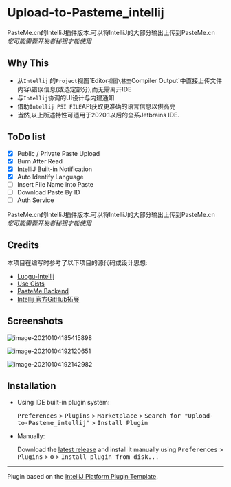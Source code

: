 # Upload-to-Pasteme_intellij

PasteMe.cn的IntelliJ插件版本.可以将IntelliJ的大部分输出上传到PasteMe.cn<br>
      <em>您可能需要开发者秘钥才能使用</em>

## Why This

* 从`Intellij` 的`Project`视图\`Editor`视图\甚至`Compiler Output`中直接上传文件内容\错误信息(或选定部分),而无需离开IDE
* 与`Intellij`协调的UI设计与内建通知
* 借助`Intellij PSI FILE`API获取更准确的语言信息以供高亮
* 当然,以上所述特性可适用于2020.1以后的全系Jetbrains IDE.

## ToDo list

- [x] Public / Private Paste Upload
- [x] Burn After Read
- [x] IntelliJ Built-in Notification
- [x] Auto Identify Language
- [ ] Insert File Name into Paste
- [ ] Download Paste By ID
- [ ] Auth Service

<!-- Plugin description -->
PasteMe.cn的IntelliJ插件版本.可以将IntelliJ的大部分输出上传到PasteMe.cn<br>
      <em>您可能需要开发者秘钥才能使用</em>
<!-- Plugin description end -->

## Credits

本项目在编写时参考了以下项目的源代码或设计思想:

* [Luogu-Intellij](https://github.com/HoshinoTented/luogu-intellij)
* [Use Gists ](https://github.com/silvafabio/use-gists)
* [PasteMe Backend](https://github.com/PasteUs/PasteMeGoBackend)
* [Intellij 官方GitHub拓展](https://github.com/JetBrains/intellij-community/tree/master/plugins/github)

## Screenshots

![image-20210104185415898](https://tva1.sinaimg.cn/large/0081Kckwly1gmbv0lrd38j30dq0flq4v.jpg)

![image-20210104192120651](https://tva1.sinaimg.cn/large/0081Kckwly1gmbvsqjr8jj30js0js42a.jpg)

![image-20210104192142982](https://tva1.sinaimg.cn/large/0081Kckwly1gmbvt45uohj30ci05174n.jpg)

## Installation

- Using IDE built-in plugin system:
  
  <kbd>Preferences</kbd> > <kbd>Plugins</kbd> > <kbd>Marketplace</kbd> > <kbd>Search for "Upload-to-Pasteme_intellij"</kbd> >
  <kbd>Install Plugin</kbd>
  
- Manually:

  Download the [latest release](https://github.com/lx200916/Upload-to-Pasteme_intellij/releases/latest) and install it manually using
  <kbd>Preferences</kbd> > <kbd>Plugins</kbd> > <kbd>⚙️</kbd> > <kbd>Install plugin from disk...</kbd>


---
Plugin based on the [IntelliJ Platform Plugin Template][template].

[template]: https://github.com/JetBrains/intellij-platform-plugin-template
